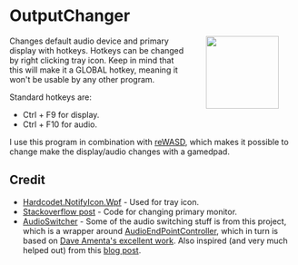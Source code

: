 # OutputChanger
<img align="right" src="OutputChanger/Resources/next_black.ico" width="128" style="margin:0px 30px">

Changes default audio device and primary display with hotkeys. Hotkeys can be changed by right clicking tray icon. Keep in mind that this will make it a GLOBAL hotkey, meaning it won't be usable by any other program.

Standard hotkeys are:
* Ctrl + F9 for display.
* Ctrl + F10 for audio.

I use this program in combination with [reWASD](https://www.rewasd.com/), which makes it possible to change make the display/audio changes with a gamedpad. 

## Credit
* [Hardcodet.NotifyIcon.Wpf](http://www.hardcodet.net/wpf-notifyicon) - Used for tray icon.
* [Stackoverflow post](https://stackoverflow.com/questions/195267/use-windows-api-from-c-sharp-to-set-primary-monitor) - Code for changing primary monitor.
* [AudioSwitcher](https://github.com/marcjoha/AudioSwitcher) - Some of the audio switching stuff is from this project, which is a wrapper around [AudioEndPointController](https://github.com/DanStevens/AudioEndPointController), which in turn is based on [Dave Amenta's excellent work](http://www.daveamenta.com/2011-05/programmatically-or-command-line-change-the-default-sound-playback-device-in-windows-7/). Also inspired (and very much helped out) from this [blog post](http://spikex.net/2011/05/programmatically-changing-the-default-audio-playback-device-on-windows-vista-windows-7/).
